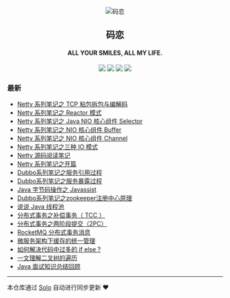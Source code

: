 <p align="center"><img alt="码恋" src="https://img.hacpai.com/file/2019/05/icon-3374e543.png"></p><h2 align="center">
码恋
</h2>

<h4 align="center">ALL YOUR SMILES, ALL MY LIFE.</h4>
<p align="center"><a title="码恋" target="_blank" href="https://github.com/aysaml/solo-blog"><img src="https://img.shields.io/github/last-commit/aysaml/solo-blog.svg?style=flat-square&color=FF9900"></a>
<a title="GitHub repo size in bytes" target="_blank" href="https://github.com/aysaml/solo-blog"><img src="https://img.shields.io/github/repo-size/aysaml/solo-blog.svg?style=flat-square"></a>
<a title="Solo Version" target="_blank" href="https://github.com/88250/solo/releases"><img src="https://img.shields.io/badge/solo-4.3.1-f1e05a.svg?style=flat-square&color=blueviolet"></a>
<a title="Hits" target="_blank" href="https://github.com/88250/hits"><img src="https://hits.b3log.org/aysaml/solo-blog.svg"></a></p>

### 最新

* [Netty 系列笔记之 TCP 粘包拆包与编解码](https://aysaml.com/articles/2020/10/27/1603780674945.html)
* [Netty 系列笔记之 Reactor 模式](https://aysaml.com/articles/2020/10/23/1603444872972.html)
* [Netty 系列笔记之 Java NIO 核心组件 Selector](https://aysaml.com/articles/2020/10/21/1603251555158.html)
* [Netty 系列笔记之 NIO 核心组件 Buffer](https://aysaml.com/articles/2020/10/16/1602830946887.html)
* [Netty 系列笔记之 NIO 核心组件 Channel](https://aysaml.com/articles/2020/10/12/1602491893054.html)
* [Netty 系列笔记之三种 IO 模式](https://aysaml.com/articles/2020/09/25/1601016054028.html)
* [Netty 源码阅读笔记](https://aysaml.com/articles/2020/09/23/1600856617447.html)
* [Netty 系列笔记之开篇](https://aysaml.com/articles/2020/09/21/1600675546715.html)
* [Dubbo系列笔记之服务引用过程](https://aysaml.com/articles/2020/09/08/1599558950363.html)
* [Dubbo系列笔记之服务暴露过程](https://aysaml.com/articles/2020/09/04/1599206156889.html)
* [Java 字节码操作之 Javassist ](https://aysaml.com/articles/2020/09/01/1598950702389.html)
* [Dubbo系列笔记之zookeeper注册中心原理](https://aysaml.com/articles/2020/08/17/1597658280603.html)
* [说说 Java 线程池](https://aysaml.com/articles/2020/08/03/1596440008840.html)
* [分布式事务之补偿事务（ TCC ）](https://aysaml.com/articles/2020/06/16/1592304957424.html)
* [分布式事务之两阶段提交（2PC）](https://aysaml.com/articles/2020/06/16/1592303735898.html)
* [RocketMQ 分布式事务消息](https://aysaml.com/articles/2020/06/16/1592296926344.html)
* [微服务架构下缓存的统一管理](https://aysaml.com/articles/2020/05/11/1589170001785.html)
* [如何解决代码中过多的 if else ?](https://aysaml.com/articles/2020/05/08/1588928166693.html)
* [一文理解二叉树的遍历](https://aysaml.com/articles/2020/04/29/1588154150735.html)
* [Java 面试知识总结回顾](https://aysaml.com/interview.html)



---

本仓库通过 [Solo](https://github.com/88250/solo) 自动进行同步更新 ❤️ 